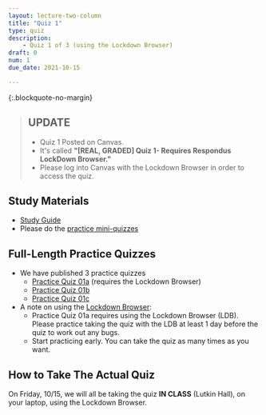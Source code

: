 ```yaml
---
layout: lecture-two-column
title: "Quiz 1"
type: quiz
description:
    - Quiz 1 of 3 (using the Lockdown Browser)
draft: 0
num: 1
due_date: 2021-10-15

---
```


{:.blockquote-no-margin}
> ## UPDATE
> * Quiz 1 Posted on Canvas. 
> * It's called **"[REAL, GRADED] Quiz 1- Requires Respondus LockDown Browser."** 
> * Please log into Canvas with the Lockdown Browser in order to access the quiz.

## Study Materials
* <a href="https://docs.google.com/document/d/1ufN60wKg1M-KgVIk5AxT_SIQC2Troz2eI5O2Z4DGqOE/edit?usp=sharing" target="_blank">Study Guide</a>
* Please do the <a href="https://canvas.northwestern.edu/courses/149580/quizzes" target="_blank">practice mini-quizzes</a>

## Full-Length Practice Quizzes
* We have published 3 practice quizzes 
    * <a href="https://canvas.northwestern.edu/courses/149580/quizzes/159820" target="_blank">Practice Quiz 01a</a> (requires the Lockdown Browser)
    * <a href="https://canvas.northwestern.edu/courses/149580/quizzes/159800" target="_blank">Practice Quiz 01b</a>
    * <a href="https://canvas.northwestern.edu/courses/149580/quizzes/159805" target="_blank">Practice Quiz 01c</a>
* A note on using the [Lockdown Browser](../resources/lockdown-browser):
    * Practice Quiz 01a requires using the Lockdown Browser (LDB). Please practice taking the quiz with the LDB at least 1 day before the quiz to work out any bugs.
    * Start practicing early. You can take the quiz as many times as you want.

## How to Take The Actual Quiz
On Friday, 10/15, we will all be taking the quiz **IN CLASS** (Lutkin Hall), on your laptop, using the Lockdown Browser.